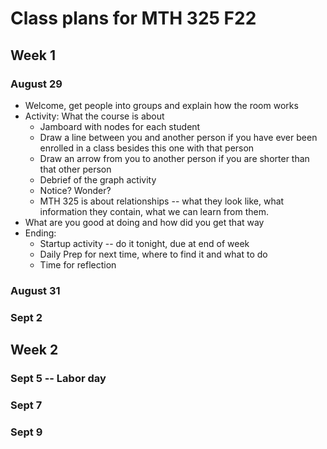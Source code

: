 # Class plans for MTH 325 F22

## Week 1

### August 29

- Welcome, get people into groups and explain how the room works
- Activity: What the course is about 
  - Jamboard with nodes for each student
  - Draw a line between you and another person if you have ever been enrolled in a class besides this one with that person
  - Draw an arrow from you to another person if you are shorter than that other person
  - Debrief of the graph activity
  - Notice? Wonder? 
  - MTH 325 is about relationships -- what they look like, what information they contain, what we can learn from them. 
- What are you good at doing and how did you get that way 
- Ending: 
  - Startup activity -- do it tonight, due at end of week 
  - Daily Prep for next time, where to find it and what to do 
  - Time for reflection 

### August 31 

### Sept 2

## Week 2

### Sept 5 -- Labor day

### Sept 7

### Sept 9